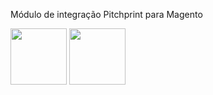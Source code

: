 Módulo de integração Pitchprint para Magento

<a href="https://codeclimate.com/github/paulovidalpereira/magento_pitchprint"><img src="https://codeclimate.com/github/paulovidalpereira/magento_pitchprint/badges/gpa.svg" width="90" /></a>
<a href="https://codeclimate.com/github/paulovidalpereira/magento_pitchprint/coverage"><img src="https://codeclimate.com/github/paulovidalpereira/magento_pitchprint/badges/coverage.svg" width="90" /></a>
